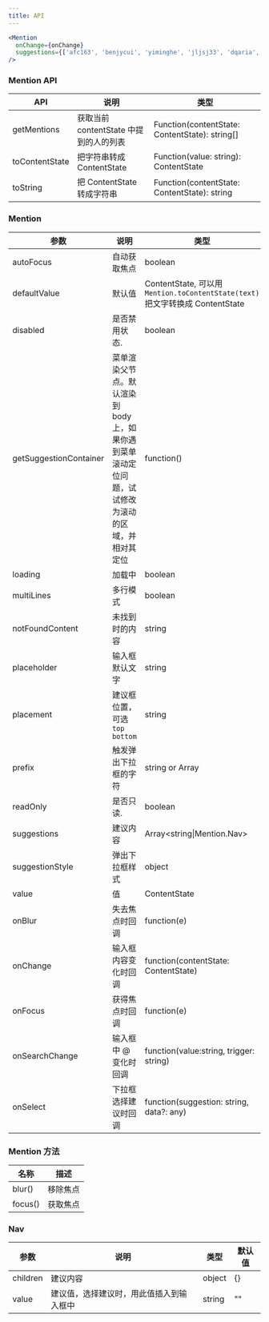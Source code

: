```yaml
---
title: API
---
```


```jsx
<Mention
  onChange={onChange}
  suggestions={['afc163', 'benjycui', 'yiminghe', 'jljsj33', 'dqaria', 'RaoHai']}
/>
```

### Mention API

| API | 说明 | 类型 |
| --- | --- | --- |
| getMentions | 获取当前 contentState 中提到的人的列表 | Function(contentState: ContentState): string\[] |
| toContentState | 把字符串转成 ContentState | Function(value: string): ContentState |
| toString | 把 ContentState 转成字符串 | Function(contentState: ContentState): string |

### Mention

| 参数 | 说明 | 类型 | 默认值 |
| --- | --- | --- | --- |
| autoFocus | 自动获取焦点 | boolean | false |
| defaultValue | 默认值 | ContentState, 可以用 `Mention.toContentState(text)` 把文字转换成 ContentState | null |
| disabled | 是否禁用状态. | boolean | false |
| getSuggestionContainer | 菜单渲染父节点。默认渲染到 body 上，如果你遇到菜单滚动定位问题，试试修改为滚动的区域，并相对其定位 | function() | () => document.body |
| loading | 加载中 | boolean | false |
| multiLines | 多行模式 | boolean | false |
| notFoundContent | 未找到时的内容 | string | '无匹配结果，轻敲空格完成输入' |
| placeholder | 输入框默认文字 | string | null |
| placement | 建议框位置，可选 `top` `bottom` | string | 'bottom' |
| prefix | 触发弹出下拉框的字符 | string or Array<string> | '@' |
| readOnly | 是否只读. | boolean | false |
| suggestions | 建议内容 | Array&lt;string\|Mention.Nav> | \[] |
| suggestionStyle | 弹出下拉框样式 | object | {} |
| value | 值 | ContentState | null |
| onBlur | 失去焦点时回调 | function(e) | null |
| onChange | 输入框内容变化时回调 | function(contentState: ContentState) | null |
| onFocus | 获得焦点时回调 | function(e) | null |
| onSearchChange | 输入框中 @ 变化时回调 | function(value:string, trigger: string) | \[] |
| onSelect | 下拉框选择建议时回调 | function(suggestion: string, data?: any) | null |

### Mention 方法

| 名称 | 描述 |
| --- | --- |
| blur() | 移除焦点 |
| focus() | 获取焦点 |

### Nav

| 参数 | 说明 | 类型 | 默认值 |
| --- | --- | --- | --- |
| children | 建议内容 | object | {} |
| value | 建议值，选择建议时，用此值插入到输入框中 | string | "" |
